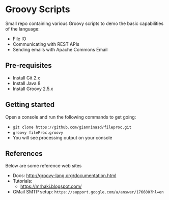 Groovy Scripts
================
Small repo containing various Groovy scripts to demo the basic capabilities of the language:
* File IO
* Communicating with REST APIs
* Sending emails with Apache Commons Email

## Pre-requisites
* Install Git 2.x
* Install Java 8
* Install Groovy 2.5.x 

## Getting started
Open a console and run the following commands to get going:
* `git clone https://github.com/gianninasd/fileproc.git`
* `groovy fileProc.groovy`
* You will see processing output on your console

## References
Below are some reference web sites
* Docs: http://groovy-lang.org/documentation.html
* Tutorials:
  * https://mrhaki.blogspot.com/
* GMail SMTP setup: `https://support.google.com/a/answer/176600?hl=en`
